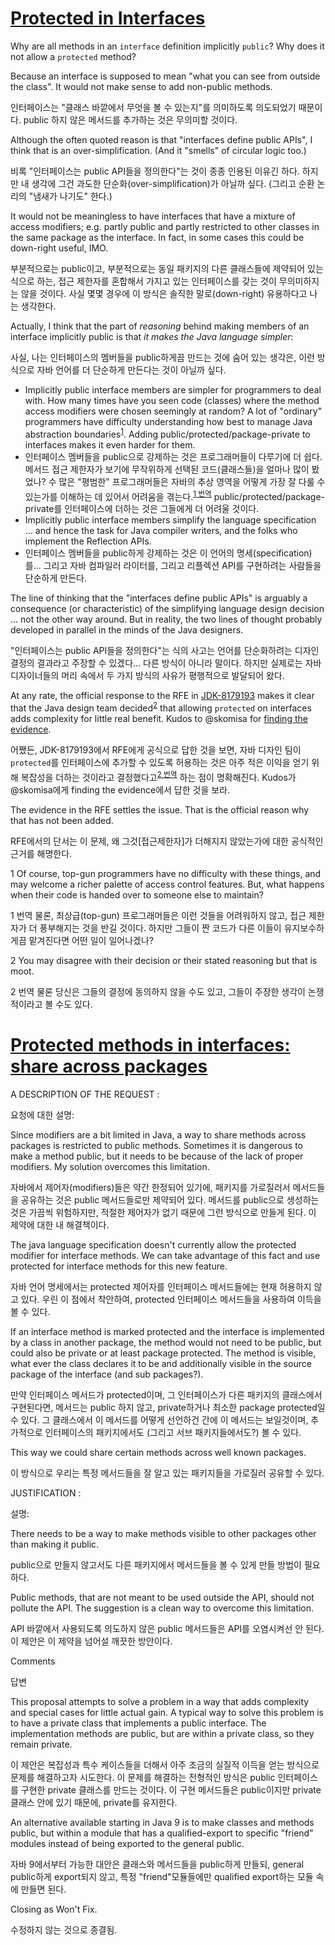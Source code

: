#  [Protected in Interfaces](https://stackoverflow.com/questions/5376970/protected-in-interfaces)

Why are all methods in an `interface` definition implicitly `public`? Why does it not allow a `protected` method?



Because an interface is supposed to mean "what you can see from outside the class". It would not make sense to add non-public methods.

인터페이스는 "클래스 바깥에서 무엇을 볼 수 있는지"를 의미하도록 의도되었기 때문이다. public 하지 않은 메서드를 추가하는 것은 무의미할 것이다.



Although the often quoted reason is that "interfaces define public APIs", I think that is an over-simplification. (And it "smells" of circular logic too.)

비록 "인터페이스는 public API들을 정의한다"는 것이 종종 인용된 이유긴 하다. 하지만 내 생각에 그건 과도한 단순화(over-simplification)가 아닐까 싶다. (그리고 순환 논리의 "냄새가 나기도" 한다.)

It would not be meaningless to have interfaces that have a mixture of access modifiers; e.g. partly public and partly restricted to other classes in the same package as the interface. In fact, in some cases this could be down-right useful, IMO.

부분적으로는 public이고, 부분적으로는 동일 패키지의 다른 클래스들에 제약되어 있는 식으로 하는, 접근 제한자를 혼합해서 가지고 있는 인터페이스를 갖는 것이 무의미하지는 않을 것이다. 사실 몇몇 경우에 이 방식은 솔직한 말로(down-right) 유용하다고 나는 생각한다.

Actually, I think that the part of *reasoning* behind making members of an interface implicitly public is that *it makes the Java language simpler*:

사실, 나는 인터페이스의 멤버들을 public하게끔 만드는 것에 숨어 있는 생각은, 이런 방식으로 자바 언어를 더 단순하게 만든다는 것이 아닐까 싶다.

- Implicitly public interface members are simpler for programmers to deal with. How many times have you seen code (classes) where the method access modifiers were chosen seemingly at random? A lot of "ordinary" programmers have difficulty understanding how best to manage Java abstraction boundaries<sup>[1](#footnote_1)</sup>. Adding public/protected/package-private to interfaces makes it even harder for them.
- 인터페이스 멤버들을 public으로 강제하는 것은 프로그래머들이 다루기에 더 쉽다. 메서드 접근 제한자가 보기에 무작위하게 선택된 코드(클래스들)을 얼마나 많이 봤었나? 수 많은 "평범한" 프로그래머들은 자바의 추상 영역을 어떻게 가장 잘 다룰 수 있는가를 이해하는 데 있어서 어려움을 겪는다.<sup>[1 번역](#footnote_trans1)</sup> public/protected/package-private를 인터페이스에 더하는 것은 그들에게 더 어려울 것이다.
- Implicitly public interface members simplify the language specification ... and hence the task for Java compiler writers, and the folks who implement the Reflection APIs.
- 인터페이스 멤버들을 public하게 강제하는 것은 이 언어의 명세(specification)를... 그리고 자바 컴파일러 라이터를, 그리고 리플렉션 API를 구현하려는 사람들을 단순하게 만든다.

The line of thinking that the "interfaces define public APIs" is arguably a consequence (or characteristic) of the simplifying language design decision ... not the other way around. But in reality, the two lines of thought probably developed in parallel in the minds of the Java designers.

"인터페이스는 public API들을 정의한다"는 식의 사고는 언어를 단순화하려는 디자인 결정의 결과라고 주장할 수 있겠다... 다른 방식이 아니라 말이다. 하지만 실제로는 자바 디자이너들의 머리 속에서 두 가지 방식의 사유가 평행적으로 발달되어 왔다.

At any rate, the official response to the RFE in [JDK-8179193](https://bugs.openjdk.java.net/browse/JDK-8179193) makes it clear that the Java design team decided<sup>[2](#footnote_2)</sup> that allowing `protected` on interfaces adds complexity for little real benefit. Kudos to @skomisa for [finding the evidence](https://stackoverflow.com/a/59171193/139985).

어쨌든, JDK-8179193에서 RFE에게 공식으로 답한 것을 보면, 자바 디자인 팀이 `protected`를 인터페이스에 추가할 수 있도록 허용하는 것은 아주 적은 이익을 얻기 위해 복잡성을 더하는 것이라고 결정했다고<sup>[2 번역](#footnote_trans2)</sup> 하는 점이 명확해진다. Kudos가 @skomisa에게 finding the evidence에서 답한 것을 보라.

The evidence in the RFE settles the issue. That is the official reason why that has not been added.

RFE에서의 단서는 이 문제, 왜 그것[접근제한자]가 더해지지 않았는가에 대한 공식적인 근거를 해명한다.



<a name="footnote_1">1</a>  Of course, top-gun programmers have no difficulty with these things, and may welcome a richer palette of access control features. But, what happens when their code is handed over to someone else to maintain?

<a name="footnote_trans1">1 번역</a>  물론, 최상급(top-gun) 프로그래머들은 이런 것들을 어려워하지 않고, 접근 제한자가 더 풍부해지는 것을 반길 것이다. 하지만 그들이 짠 코드가 다른 이들이 유지보수하게끔 맡겨진다면 어떤 일이 일어나겠나?

<a name="footnote_2">2</a>  You may disagree with their decision or their stated reasoning but that is moot.

<a name="footnote_trans2">2 번역</a>  물론 당신은 그들의 결정에 동의하지 않을 수도 있고, 그들이 주장한 생각이 논쟁적이라고 볼 수도 있다.



# [Protected methods in interfaces: share across packages](https://bugs.openjdk.java.net/browse/JDK-8179193)

A DESCRIPTION OF THE REQUEST :

요청에 대한 설명:

Since modifiers are a bit limited in Java, a way to share methods across packages is restricted to public methods. Sometimes it is dangerous to make a method public, but it needs to be because of the lack of proper modifiers. My solution overcomes this limitation.

자바에서 제어자(modifiers)들은 약간 한정되어 있기에, 패키지를 가로질러서 메서드들을 공유하는 것은 public 메서드들로만 제약되어 있다. 메서드를 public으로 생성하는 것은 가끔씩 위험하지만, 적절한 제어자가 없기 때문에 그런 방식으로 만들게 된다. 이 제약에 대한 내 해결책이다.

The java language specification doesn't currently allow the protected modifier for interface methods. We can take advantage of this fact and use protected for interface methods for this new feature.

자바 언어 명세에서는 protected 제어자를 인터페이스 메서드들에는 현재 허용하지 않고 있다. 우린 이 점에서 착안하여, protected 인터페이스 메서드들을 사용하여 이득을 볼 수 있다.

If an interface method is marked protected and the interface is implemented by a class in another package, the method would not need to be public, but could also be private or at least package protected. The method is visible, what ever the class declares it to be and additionally visible in the source package of the interface (and sub packages?).

만약 인터페이스 메서드가 protected이며, 그 인터페이스가 다른 패키지의 클래스에서 구현된다면, 메서드는 public 하지 않고, private하거나 최소한 package protected일 수 있다. 그 클래스에서 이 메서드를 어떻게 선언하건 간에 이 메서드는 보일것이며, 추가적으로 인터페이스의 패키지에서도 (그리고 서브 패키지들에서도?) 볼 수 있다.

This way we could share certain methods across well known packages.

이 방식으로 우리는 특정 메서드들을 잘 알고 있는 패키지들을 가로질러 공유할 수 있다.

JUSTIFICATION :

설명:

There needs to be a way to make methods visible to other packages other than making it public.

public으로 만들지 않고서도 다른 패키지에서 메서드들을 볼 수 있게 만들 방법이 필요하다.

Public methods, that are not meant to be used outside the API, should not pollute the API. The suggestion is a clean way to overcome this limitation.

API 바깥에서 사용되도록 의도하지 않은 public 메서드들은 API를 오염시켜선 안 된다. 이 제안은 이 제약을 넘어설 깨끗한 방안이다.



Comments

답변

This proposal attempts to solve a problem in a way that adds complexity and special cases for little actual gain. A typical way to solve this problem is to have a private class that implements a public interface. The implementation methods are public, but are within a private class, so they remain private.

이 제안은 복잡성과 특수 케이스들을 더해서 아주 조금의 실질적 이득을 얻는 방식으로 문제를 해결하고자 시도한다. 이 문제를 해결하는 전형적인 방식은 public 인터페이스를 구현한 private 클래스를 만드는 것이다. 이 구현 메서드들은 public이지만 private 클래스 안에 있기 때문에, private를 유지한다.

An alternative available starting in Java 9 is to make classes and methods public, but within a module that has a qualified-export to specific "friend" modules instead of being exported to the general public.

자바 9에서부터 가능한 대안은 클래스와 메서드들을 public하게 만들되, general public하게 export되지 않고, 특정 "friend"모듈들에만 qualified export하는 모듈 속에 만들면 된다. 

Closing as Won't Fix.

수정하지 않는 것으로 종결됨.